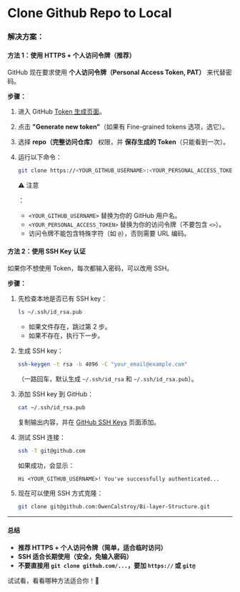 # Clone Github Repo to Local

### 解决方案：

#### **方法 1：使用 HTTPS + 个人访问令牌（推荐）**

GitHub 现在要求使用 **个人访问令牌（Personal Access Token, PAT）** 来代替密码。

**步骤：**

1. 进入 GitHub [Token 生成页面](https://github.com/settings/tokens)。

2. 点击 **"Generate new token"**（如果有 Fine-grained tokens 选项，选它）。

3. 选择 **repo（完整访问仓库）** 权限，并 **保存生成的 Token**（只能看到一次）。

4. 运行以下命令：

   ```bash
   git clone https://<YOUR_GITHUB_USERNAME>:<YOUR_PERSONAL_ACCESS_TOKEN>@github.com/OwenCalstroy/Bi-layer-Structure.git
   ```

   ⚠️ 注意

   ：

   - `<YOUR_GITHUB_USERNAME>` 替换为你的 GitHub 用户名。
   - `<YOUR_PERSONAL_ACCESS_TOKEN>` 替换为你的访问令牌（不要包含 `<>`）。
   - 访问令牌不能包含特殊字符（如 `@`），否则需要 URL 编码。

#### **方法 2：使用 SSH Key 认证**

如果你不想使用 Token，每次都输入密码，可以改用 SSH。

**步骤：**

1. 先检查本地是否已有 SSH key：

   ```bash
   ls ~/.ssh/id_rsa.pub
   ```

   - 如果文件存在，跳过第 2 步。
   - 如果不存在，执行下一步。

2. 生成 SSH key：

   ```bash
   ssh-keygen -t rsa -b 4096 -C "your_email@example.com"
   ```

   （一路回车，默认生成 `~/.ssh/id_rsa` 和 `~/.ssh/id_rsa.pub`）。

3. 添加 SSH key 到 GitHub：

   ```bash
   cat ~/.ssh/id_rsa.pub
   ```

   复制输出内容，并在 [GitHub SSH Keys](https://github.com/settings/keys) 页面添加。

4. 测试 SSH 连接：

   ```bash
   ssh -T git@github.com
   ```

   如果成功，会显示：

   ```
   Hi <YOUR_GITHUB_USERNAME>! You've successfully authenticated...
   ```

5. 现在可以使用 SSH 方式克隆：

   ```bash
   git clone git@github.com:OwenCalstroy/Bi-layer-Structure.git
   ```

------

#### **总结**

- **推荐 HTTPS + 个人访问令牌（简单，适合临时访问）**
- **SSH 适合长期使用（安全，免输入密码）**
- **不要直接用 `git clone github.com/...`，要加 `https://` 或 `git@`**

试试看，看看哪种方法适合你！🚀